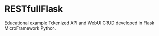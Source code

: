 # RESTfullFlask
Educational example Tokenized API and WebUI CRUD developed in Flask MicroFramework Python. 
